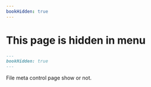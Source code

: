 ```yaml
---
bookHidden: true
---
```


# This page is hidden in menu

```markdown
---
bookHidden: true
---
```

File meta control page show or not.
